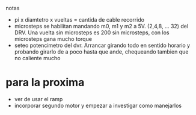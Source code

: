 
notas

- pi x diamtetro x vueltas = cantida de cable recorrido
- microsteps se habilitan mandando m0, m1 y m2 a 5V. (2,4,8, ... 32) del DRV. Una vuelta sin microsteps es 200 sin microsteps, con los microsteps gana mucho torque
- seteo potencimetro del dvr. Arrancar girando todo en sentido horario y probando girarlo de a poco hasta que ande, chequeando tambien que no caliente mucho



# para la proxima

- ver de usar el ramp
- incorporar segundo motor y empezar a investigar como manejarlos
